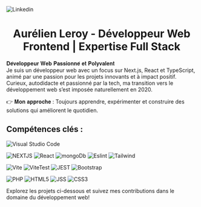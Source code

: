![Linkedin](https://github.com/user-attachments/assets/e8f44c91-0088-40fe-b586-107352c321b4)


 <h1 align='center'> Aurélien Leroy - Développeur Web Frontend | Expertise Full Stack </h1>

<p> 𝐃𝐞́𝐯𝐞𝐥𝐨𝐩𝐩𝐞𝐮𝐫 𝐖𝐞𝐛 𝐏𝐚𝐬𝐬𝐢𝐨𝐧𝐧𝐞́ 𝐞𝐭 𝐏𝐨𝐥𝐲𝐯𝐚𝐥𝐞𝐧𝐭 <br>
Je suis un développeur web avec un focus sur Next.js, React et TypeScript, animé par une passion pour les projets innovants et à impact positif. Curieux, autodidacte et passionné par la tech, ma transition vers le développement web s’est imposée naturellement en 2020.
</p>

<p>
👉 𝐌𝐨𝐧 𝐚𝐩𝐩𝐫𝐨𝐜𝐡𝐞 : Toujours apprendre, expérimenter et construire des solutions qui améliorent le quotidien. <br>
</p>


## Compétences clés :

![Visual Studio Code](https://img.shields.io/badge/Visual%20Studio%20Code-0078d7.svg?style=for-the-badge&logo=visual-studio-code&logoColor=white)

![NEXTJS](https://img.shields.io/badge/next%20js-000000?style=for-the-badge&logo=nextdotjs&logoColor=white)
![React](https://img.shields.io/badge/react-%2320232a.svg?style=for-the-badge&logo=react&logoColor=%2361DAFB) 
![mongoDb](https://img.shields.io/badge/MongoDB-4EA94B?style=for-the-badge&logo=mongodb&logoColor=white)
![Eslint](https://img.shields.io/badge/eslint-3A33D1?style=for-the-badge&logo=eslint&logoColor=white)
![Tailwind](https://img.shields.io/badge/Tailwind_CSS-38B2AC?style=for-the-badge&logo=tailwind-css&logoColor=white) 

![Vite](https://img.shields.io/badge/Vite-B73BFE?style=for-the-badge&logo=vite&logoColor=FFD62E)
![ViteTest](https://img.shields.io/badge/Vitest-%236E9F18?style=for-the-badge&logo=Vitest&logoColor=%23fcd703)
![JEST](https://img.shields.io/badge/Jest-C21325?style=for-the-badge&logo=jest&logoColor=white)
![Bootstrap](https://img.shields.io/badge/bootstrap-%238511FA.svg?style=for-the-badge&logo=bootstrap&logoColor=white) 


![PHP](https://img.shields.io/badge/php-%23777BB4.svg?style=for-the-badge&logo=php&logoColor=white) 
![HTML5](https://img.shields.io/badge/html5-%23E34F26.svg?style=for-the-badge&logo=html5&logoColor=white) 
![JSS](https://img.shields.io/badge/JSS-F7DF1E?style=for-the-badge&logo=JSS&logoColor=white)
![CSS3](https://img.shields.io/badge/css3-%231572B6.svg?style=for-the-badge&logo=css3&logoColor=white) 



Explorez les projets ci-dessous et suivez mes contributions dans le domaine du développement web!


